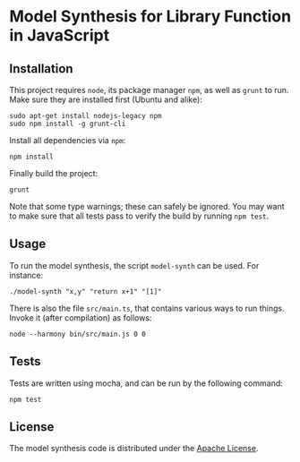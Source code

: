 # Model Synthesis for Library Function in JavaScript

## Installation

This project requires `node`, its package manager `npm`, as well as `grunt` to run.  Make sure they are installed first (Ubuntu and alike):

    sudo apt-get install nodejs-legacy npm
    sudo npm install -g grunt-cli

Install all dependencies via `npm`:

    npm install

Finally build the project:

    grunt

Note that some type warnings;  these can safely be ignored.  You may want to make sure that all tests pass to verify the build by running `npm test`.

## Usage

To run the model synthesis, the script `model-synth` can be used.  For instance:

    ./model-synth "x,y" "return x+1" "[1]"

There is also the file `src/main.ts`, that contains various ways to run things.  Invoke it (after compilation) as follows:

    node --harmony bin/src/main.js 0 0

## Tests

Tests are written using mocha, and can be run by the following command:

    npm test

License
-------

The model synthesis code is distributed under the [Apache License](http://www.apache.org/licenses/LICENSE-2.0.html).
